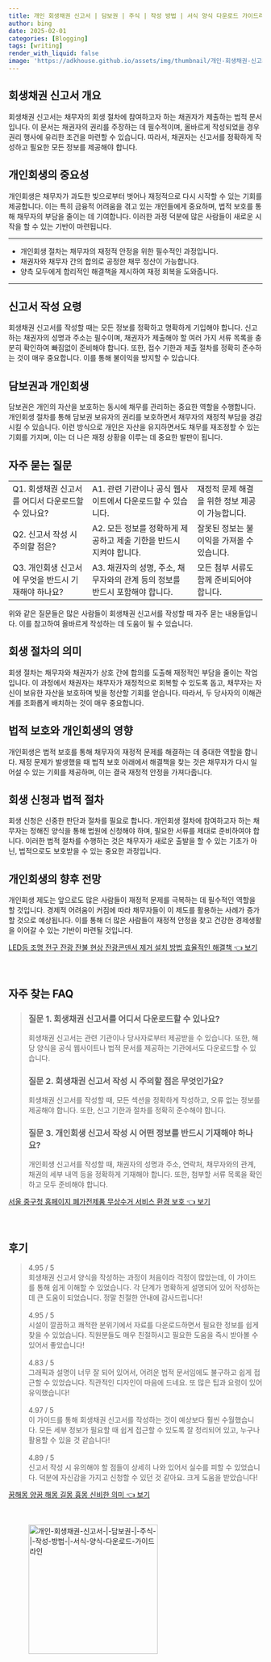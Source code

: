 ```yaml
---
title: 개인 회생채권 신고서 | 담보권 | 주식 | 작성 방법 | 서식 양식 다운로드 가이드라인
author: bing
date: 2025-02-01
categories: [Blogging]
tags: [writing]
render_with_liquid: false
image: 'https://adkhouse.github.io/assets/img/thumbnail/개인-회생채권-신고서-|-담보권-|-주식-|-작성-방법-|-서식-양식-다운로드-가이드라인.webp'
---
```



<h2 id='회생채권신고서개요'>회생채권 신고서 개요</h2>

<p>회생채권 신고서는 채무자의 회생 절차에 참여하고자 하는 채권자가 제출하는 법적 문서입니다. 이 문서는 채권자의 권리를 주장하는 데 필수적이며, 올바르게 작성되었을 경우 권리 행사에 유리한 조건을 마련할 수 있습니다. 따라서, 채권자는 신고서를 정확하게 작성하고 필요한 모든 정보를 제공해야 합니다. </p>

<h2 id='개인회생의중요성'>개인회생의 중요성</h2>

<p>개인회생은 채무자가 과도한 빚으로부터 벗어나 재정적으로 다시 시작할 수 있는 기회를 제공합니다. 이는 특히 금융적 어려움을 겪고 있는 개인들에게 중요하며, 법적 보호를 통해 채무자의 부담을 줄이는 데 기여합니다. 이러한 과정 덕분에 많은 사람들이 새로운 시작을 할 수 있는 기반이 마련됩니다. </p>

<hr />

<ul>
    <li>개인회생 절차는 채무자의 재정적 안정을 위한 필수적인 과정입니다.</li>
    <li>채권자와 채무자 간의 합의로 공정한 채무 정산이 가능합니다.</li>
    <li>양측 모두에게 합리적인 해결책을 제시하여 재정 회복을 도와줍니다.</li>
</ul>

<hr />

<h2 id='신고서작성요령'>신고서 작성 요령</h2>

<p>회생채권 신고서를 작성할 때는 모든 정보를 정확하고 명확하게 기입해야 합니다. 신고하는 채권자의 성명과 주소는 필수이며, 채권자가 제출해야 할 여러 가지 서류 목록을 충분히 확인하여 빠짐없이 준비해야 합니다. 또한, 접수 기한과 제출 절차를 정확히 준수하는 것이 매우 중요합니다. 이를 통해 불이익을 방지할 수 있습니다.</p>

<h2 id='담보권과개인회생'>담보권과 개인회생</h2>

<p>담보권은 개인의 자산을 보호하는 동시에 채무를 관리하는 중요한 역할을 수행합니다. 개인회생 절차를 통해 담보권 보유자의 권리를 보호하면서 채무자의 재정적 부담을 경감시킬 수 있습니다. 이런 방식으로 개인은 자산을 유지하면서도 채무를 재조정할 수 있는 기회를 가지며, 이는 더 나은 재정 상황을 이루는 데 중요한 발판이 됩니다.</p>

<h2 id='자주묻는질문'>자주 묻는 질문</h2>

<table>
    <tr>
        <td>Q1. 회생채권 신고서를 어디서 다운로드할 수 있나요?</td>
        <td>A1. 관련 기관이나 공식 웹사이트에서 다운로드할 수 있습니다.</td>
        <td>재정적 문제 해결을 위한 정보 제공이 가능합니다.</td>
    </tr>
    <tr>
        <td>Q2. 신고서 작성 시 주의할 점은?</td>
        <td>A2. 모든 정보를 정확하게 제공하고 제출 기한을 반드시 지켜야 합니다.</td>
        <td>잘못된 정보는 불이익을 가져올 수 있습니다.</td>
    </tr>
    <tr>
        <td>Q3. 개인회생 신고서에 무엇을 반드시 기재해야 하나요?</td>
        <td>A3. 채권자의 성명, 주소, 채무자와의 관계 등의 정보를 반드시 포함해야 합니다.</td>
        <td>모든 첨부 서류도 함께 준비되어야 합니다.</td>
    </tr>
</table>

<p>위와 같은 질문들은 많은 사람들이 회생채권 신고서를 작성할 때 자주 묻는 내용들입니다. 이를 참고하여 올바르게 작성하는 데 도움이 될 수 있습니다.</p>

<h2 id='회생절차의미'>회생 절차의 의미</h2>

<p>회생 절차는 채무자와 채권자가 상호 간에 합의를 도출해 재정적인 부담을 줄이는 작업입니다. 이 과정에서 채권자는 채무자가 재정적으로 회복할 수 있도록 돕고, 채무자는 자신이 보유한 자산을 보호하며 빚을 청산할 기회를 얻습니다. 따라서, 두 당사자의 이해관계를 조화롭게 배치하는 것이 매우 중요합니다.</p>

<h2 id='법적보호와영상'>법적 보호와 개인회생의 영향</h2>

<p>개인회생은 법적 보호를 통해 채무자의 재정적 문제를 해결하는 데 중대한 역할을 합니다. 재정 문제가 발생했을 때 법적 보호 아래에서 해결책을 찾는 것은 채무자가 다시 일어설 수 있는 기회를 제공하며, 이는 결국 재정적 안정을 가져다줍니다.</p>

<h2 id='회생신청과법적절차'>회생 신청과 법적 절차</h2>

<p>회생 신청은 신중한 판단과 절차를 필요로 합니다. 개인회생 절차에 참여하고자 하는 채무자는 정해진 양식을 통해 법원에 신청해야 하며, 필요한 서류를 제대로 준비하여야 합니다. 이러한 법적 절차를 수행하는 것은 채무자가 새로운 출발을 할 수 있는 기초가 아닌, 법적으로도 보호받을 수 있는 중요한 과정입니다.</p>

<h2 id='개인회생의향후전망'>개인회생의 향후 전망</h2>

<p>개인회생 제도는 앞으로도 많은 사람들이 재정적 문제를 극복하는 데 필수적인 역할을 할 것입니다. 경제적 어려움이 커짐에 따라 채무자들이 이 제도를 활용하는 사례가 증가할 것으로 예상됩니다. 이를 통해 더 많은 사람들이 재정적 안정을 찾고 건강한 경제생활을 이어갈 수 있는 기반이 마련될 것입니다.</p>


<p><a class="click-button" title="LED등 조명 전구 잔광 잔불 현상 잔광콘덴서 제거 설치 방법 효율적인 해결책" href="https://adkhouse.github.io/posts/LED%EB%93%B1-%EC%A1%B0%EB%AA%85-%EC%A0%84%EA%B5%AC-%EC%9E%94%EA%B4%91-%EC%9E%94%EB%B6%88-%ED%98%84%EC%83%81-%EC%9E%94%EA%B4%91%EC%BD%98%EB%8D%B4%EC%84%9C-%EC%A0%9C%EA%B1%B0-%EC%84%A4%EC%B9%98-%EB%B0%A9%EB%B2%95-%ED%9A%A8%EC%9C%A8%EC%A0%81%EC%9D%B8-%ED%95%B4%EA%B2%B0%EC%B1%85/" rel="dofollow">LED등 조명 전구 잔광 잔불 현상 잔광콘덴서 제거 설치 방법 효율적인 해결책 👈 보기</a></p><br>
<h2 id='자주_찾는_FAQ'>자주 찾는 FAQ</h2>
<div itemscope="" itemtype="https://schema.org/FAQPage"> 
<blockquote> 
<div itemscope="" itemprop="mainEntity" itemtype="https://schema.org/Question"> 
<h3 itemprop="name">질문 1. 회생채권 신고서를 어디서 다운로드할 수 있나요?</h3> 
<div itemscope="" itemprop="acceptedAnswer" itemtype="https://schema.org/Answer"> 
<span itemprop="text"> 
<p>회생채권 신고서는 관련 기관이나 당사자로부터 제공받을 수 있습니다. 또한, 해당 양식을 공식 웹사이트나 법적 문서를 제공하는 기관에서도 다운로드할 수 있습니다.</p> 
</span> 
</div> 
</div> 

<div itemscope="" itemprop="mainEntity" itemtype="https://schema.org/Question"> 
<h3 itemprop="name">질문 2. 회생채권 신고서 작성 시 주의할 점은 무엇인가요?</h3> 
<div itemscope="" itemprop="acceptedAnswer" itemtype="https://schema.org/Answer"> 
<span itemprop="text"> 
<p>회생채권 신고서를 작성할 때, 모든 섹션을 정확하게 작성하고, 오류 없는 정보를 제공해야 합니다. 또한, 신고 기한과 절차를 정확히 준수해야 합니다.</p> 
</span> 
</div> 
</div> 

<div itemscope="" itemprop="mainEntity" itemtype="https://schema.org/Question"> 
<h3 itemprop="name">질문 3. 개인회생 신고서 작성 시 어떤 정보를 반드시 기재해야 하나요?</h3> 
<div itemscope="" itemprop="acceptedAnswer" itemtype="https://schema.org/Answer"> 
<span itemprop="text"> 
<p>개인회생 신고서를 작성할 때, 채권자의 성명과 주소, 연락처, 채무자와의 관계, 채권의 세부 내역 등을 정확하게 기재해야 합니다. 또한, 첨부할 서류 목록을 확인하고 모두 준비해야 합니다.</p> 
</span> 
</div> 
</div> 

</blockquote> 
</div>
<p><a class="click-button" title="서울 중구청 홈페이지 폐가전제품 무상수거 서비스 환경 보호" href="https://adkhouse.github.io/posts/%EC%84%9C%EC%9A%B8-%EC%A4%91%EA%B5%AC%EC%B2%AD-%ED%99%88%ED%8E%98%EC%9D%B4%EC%A7%80-%ED%8F%90%EA%B0%80%EC%A0%84%EC%A0%9C%ED%92%88-%EB%AC%B4%EC%83%81%EC%88%98%EA%B1%B0-%EC%84%9C%EB%B9%84%EC%8A%A4-%ED%99%98%EA%B2%BD-%EB%B3%B4%ED%98%B8/" rel="dofollow">서울 중구청 홈페이지 폐가전제품 무상수거 서비스 환경 보호 👈 보기</a></p><br>
<h2 id='후기'>후기</h2>
<div itemscope itemtype="https://schema.org/Product">
  <blockquote>
  <div itemprop="review" itemscope itemtype="https://schema.org/Review">
      <div itemprop="reviewRating" itemscope itemtype="https://schema.org/Rating"> <span itemprop="ratingValue">4.95</span> / <span itemprop="bestRating">5</span> </div>
      <span itemprop="reviewBody">회생채권 신고서 양식을 작성하는 과정이 처음이라 걱정이 많았는데, 이 가이드를 통해 쉽게 이해할 수 있었습니다. 각 단계가 명확하게 설명되어 있어 작성하는 데 큰 도움이 되었습니다. 정말 친절한 안내에 감사드립니다!</span>
  </div>
  <br>
  <div itemprop="review" itemscope itemtype="https://schema.org/Review">
      <div itemprop="reviewRating" itemscope itemtype="https://schema.org/Rating"> <span itemprop="ratingValue">4.95</span> / <span itemprop="bestRating">5</span> </div>
      <span itemprop="reviewBody">시설이 깔끔하고 쾌적한 분위기에서 자료를 다운로드하면서 필요한 정보를 쉽게 찾을 수 있었습니다. 직원분들도 매우 친절하시고 필요한 도움을 즉시 받아볼 수 있어서 좋았습니다!</span>
  </div>
  <br>
  <div itemprop="review" itemscope itemtype="https://schema.org/Review">
      <div itemprop="reviewRating" itemscope itemtype="https://schema.org/Rating"> <span itemprop="ratingValue">4.83</span> / <span itemprop="bestRating">5</span> </div>
      <span itemprop="reviewBody">그래픽과 설명이 너무 잘 되어 있어서, 어려운 법적 문서임에도 불구하고 쉽게 접근할 수 있었습니다. 직관적인 디자인이 마음에 드네요. 또 많은 팁과 요령이 있어 유익했습니다!</span>
  </div>
  <br>
  <div itemprop="review" itemscope itemtype="https://schema.org/Review">
      <div itemprop="reviewRating" itemscope itemtype="https://schema.org/Rating"> <span itemprop="ratingValue">4.97</span> / <span itemprop="bestRating">5</span> </div>
      <span itemprop="reviewBody">이 가이드를 통해 회생채권 신고서를 작성하는 것이 예상보다 훨씬 수월했습니다. 모든 세부 정보가 필요할 때 쉽게 접근할 수 있도록 잘 정리되어 있고, 누구나 활용할 수 있을 것 같습니다!</span>
  </div>
  <br>
  <div itemprop="review" itemscope itemtype="https://schema.org/Review">
      <div itemprop="reviewRating" itemscope itemtype="https://schema.org/Rating"> <span itemprop="ratingValue">4.89</span> / <span itemprop="bestRating">5</span> </div>
      <span itemprop="reviewBody">신고서 작성 시 유의해야 할 점들이 상세히 나와 있어서 실수를 피할 수 있었습니다. 덕분에 자신감을 가지고 신청할 수 있던 것 같아요. 크게 도움을 받았습니다!</span>
  </div>
  </blockquote>
</div>
<p><a class="click-button" title="꿈해몽 양꿈 해몽 길몽 흉몽 신비한 의미" href="https://adkhouse.github.io/posts/%EA%BF%88%ED%95%B4%EB%AA%BD-%EC%96%91%EA%BF%88-%ED%95%B4%EB%AA%BD-%EA%B8%B8%EB%AA%BD-%ED%9D%89%EB%AA%BD-%EC%8B%A0%EB%B9%84%ED%95%9C-%EC%9D%98%EB%AF%B8/" rel="dofollow">꿈해몽 양꿈 해몽 길몽 흉몽 신비한 의미 👈 보기</a></p><br>
<figure class="image"><img src="https://adkhouse.github.io/assets/img/thumbnail/개인-회생채권-신고서-|-담보권-|-주식-|-작성-방법-|-서식-양식-다운로드-가이드라인.webp" alt="개인-회생채권-신고서-|-담보권-|-주식-|-작성-방법-|-서식-양식-다운로드-가이드라인" width="256" height="256"></figure>